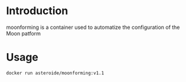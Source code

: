 Introduction
============

moonforming is a container used to automatize the configuration of the Moon patform

Usage
=====

```bash
docker run asteroide/moonforming:v1.1
```

